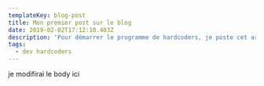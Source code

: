 ```yaml
---
templateKey: blog-post
title: Mon premier post sur le blog
date: 2019-02-02T17:12:10.403Z
description: 'Pour démarrer le programme de hardcoders, je poste cet article'
tags:
  - dev hardcoders
---
```

je modifirai le body ici
